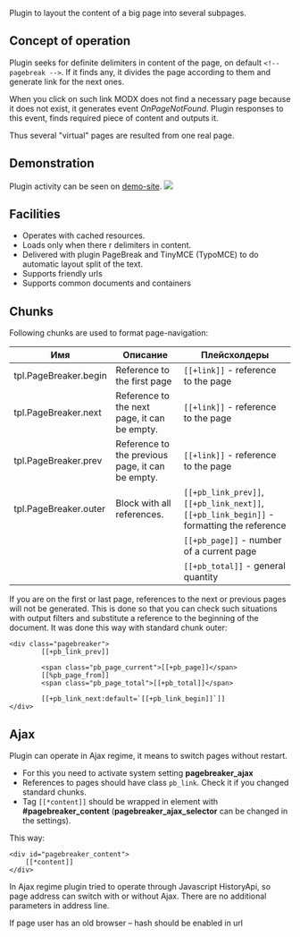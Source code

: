 Plugin to layout the content of a big page into several subpages.


## Concept of operation
Plugin seeks for definite delimiters in content of the page, on default `<!-- pagebreak -->`. If it finds any, it divides the page according to them and generate link for the next ones.

When you click on such link MODX does not find a necessary page because it does not exist, it generates event *OnPageNotFound*.
Plugin responses to this event, finds required piece of content and outputs it.

Thus several "virtual" pages are resulted from one real page.

## Demonstration
Plugin activity can be seen on [demo-site][1].
[![](https://file.modx.pro/files/0/e/d/0ed53550272ad3c7d3860d18a0697762s.jpg)](https://file.modx.pro/files/0/e/d/0ed53550272ad3c7d3860d18a0697762.png)

## Facilities

* Operates with cached resources.
* Loads only when there r delimiters in content.
* Delivered with plugin PageBreak and TinyMCE (TypoMCE) to do automatic layout split of the text.
* Supports friendly urls
* Supports common documents and containers

## Chunks
Following chunks are used to format page-navigation:

Имя						| Описание											| Плейсхолдеры
------------------------|---------------------------------------------------|-----------------------------------
tpl.PageBreaker.begin	| Reference to the first page						| `[[+link]]` - reference to the page
tpl.PageBreaker.next	| Reference to the next page, it can be empty.		| `[[+link]]` - reference to the page
tpl.PageBreaker.prev	| Reference to the previous page, it can be empty.	| `[[+link]]` - reference to the page
tpl.PageBreaker.outer	| Block with all references.						| `[[+pb_link_prev]]`, `[[+pb_link_next]]`, `[[+pb_link_begin]]` - formatting the reference
						| 													| `[[+pb_page]]` - number of a current page
						| 													| `[[+pb_total]]` - general quantity


If you are on the first or last page, references to the next or previous pages will not be generated. This is done so that you can check such situations with output filters and substitute a reference to the beginning of the document. It was done this way with standard chunk outer:
```
<div class="pagebreaker">
		[[+pb_link_prev]]

		<span class="pb_page_current">[[+pb_page]]</span>
		[[%pb_page_from]]
		<span class="pb_page_total">[[+pb_total]]</span>

		[[+pb_link_next:default=`[[+pb_link_begin]]`]]
</div>
```

## Ajax
Plugin can operate in Ajax regime, it means to switch pages without restart.

* For this you need to activate system setting **pagebreaker_ajax**
* References to pages should have class `pb_link`. Check it if you changed standard chunks.
* Tag `[[*content]]` should be wrapped in element with **#pagebreaker_content** (**pagebreaker_ajax_selector** can be changed in the settings).

This way:
```
<div id="pagebreaker_content">
	[[*content]]
</div>
```

In Ajax regime plugin tried to operate through Javascript HistoryApi, so page address can switch with or without Ajax. There are no additional parameters in address line.

If page user has an old browser – hash should be enabled in url


[1]: http://demo.modx.pro/pagebreaker
